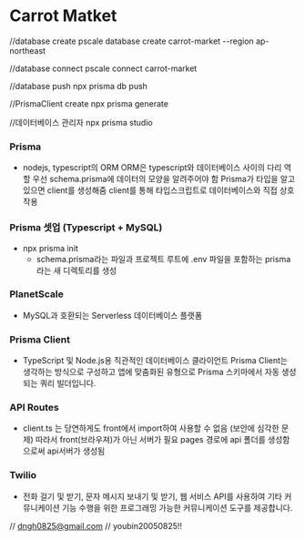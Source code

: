 # Carrot Matket

//database create
pscale database create carrot-market --region ap-northeast

//database connect
pscale connect carrot-market

//database push
npx prisma db push

//PrismaClient create
npx prisma generate

//데이터베이스 관리자
npx prisma studio

### Prisma

- nodejs, typescript의 ORM
  ORM은 typescript와 데이터베이스 사이의 다리 역할
  우선 schema.prisma에 데이터의 모양을 알려주어야 함
  Prisma가 타입을 알고 있으면 client를 생성해줌
  client를 통해 타입스크립트로 데이터베이스와 직접 상호작용

### Prisma 셋업 (Typescript + MySQL)

- npx prisma init
  - schema.prisma라는 파일과 프로젝트 루트에 .env 파일을 포함하는 prisma라는 새 디렉토리를 생성

### PlanetScale

- MySQL과 호환되는 Serverless 데이터베이스 플랫폼

### Prisma Client

- TypeScript 및 Node.js용 직관적인 데이터베이스 클라이언트
  Prisma Client는 생각하는 방식으로 구성하고 앱에 맞춤화된 유형으로 Prisma 스키마에서 자동 생성되는 쿼리 빌더입니다.

### API Routes

- client.ts 는 당연하게도 front에서 import하여 사용할 수 없음 (보안에 심각한 문제)
  따라서 front(브라우져)가 아닌 서버가 필요
  pages 경로에 api 폴더를 생성함으로써 api서버가 생성됨

### Twilio

- 전화 걸기 및 받기, 문자 메시지 보내기 및 받기, 웹 서비스 API를 사용하여 기타 커뮤니케이션 기능 수행을 위한 프로그래밍 가능한 커뮤니케이션 도구를 제공합니다.

// dngh0825@gmail.com
// youbin20050825!!
